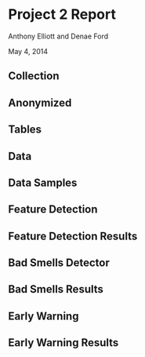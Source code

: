 # Project 2 Report
Anthony Elliott and Denae Ford

May 4, 2014

## Collection
## Anonymized
## Tables
## Data
## Data Samples
## Feature Detection
## Feature Detection Results 
## Bad Smells Detector
## Bad Smells Results
## Early Warning
## Early Warning Results
